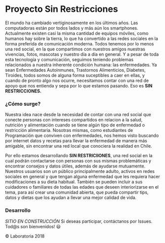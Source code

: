 # Proyecto Sin Restricciones

El mundo ha cambiado vertiginosamente en los últimos años. Las computadoras están por todos lados y más aún los smartphones. Actualmente existen casi la misma cantidad de equipos móviles, como humanos hay sobre la tierra, lo que ha convertido a las redes sociales en la forma preferida de comunicación moderna. Todos tenemos por lo menos una red social, en la que compartimos con nuestros amigos nuestras vivencias, fotos, mascotas y nuestro día a día en general. Y a pesar de toda esta tecnología y comunicación, seguimos teniendo problemas relacionados a nuestra inherente condición humana: las enfermedades. Ya sean Enfermedades Autoinmunes, Trastornos Alimenticios, Diabetes, Tiroides, todos somos de alguna forma suceptibles a caer en ellas, y cuando de pronto algo nos ocurre, necesitamos contar con una red de apoyo que nos entienda y sepa por lo que estamos pasando. Eso es **SIN RESTRICCIONES.**

### ¿Cómo surge?

Nuestra idea nace desde la necesidad de contar con una red social que conecte personas con intereses compartidos en relacion a la salud, nutrición y alimentación cuando se tiene algún tipo de enfermedad o restricción alimentaria. Nosotras mismas, como estudiantes de Programación que conviven con enfermedades, nos hemos visto buscando por internet datos y recetas para llevar la enfermedad de manera más amigable, sin encontrar una red local que conociera la realidad en Chile. 

Por ello estamos desarrollando **SIN RESTRICIIONES**, una red social en la cual podrán contactarse con personas con sus mismas problemáticas y encontrar consejos y datos útiles, además de ayudarse mutuamente. Nuestros usuarios son un público principalmente adulto, activos en redes sociales en general y que tengan alguna enfermedad que les requiera hacer modificaciones a su dieta habitual. También se pueden incluir a sus cuidadores o familiares de todas las edades que deseen interiorizarse en el tema, para así crear una comunidad abierta, que pueda compartir tips, datos y dietas que los ayudan a llevar una mejor calidad de vida.

### Desarrollo

*SITIO EN CONSTRUCCIÓN* Si deseas participar, contáctanos por Issues. Tod@s son bienvenidos! :smiley:



© Laboratoria 2018
